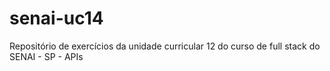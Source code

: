 # senai-uc14
Repositório de exercícios da unidade curricular 12 do curso de full stack do SENAI - SP - APIs
